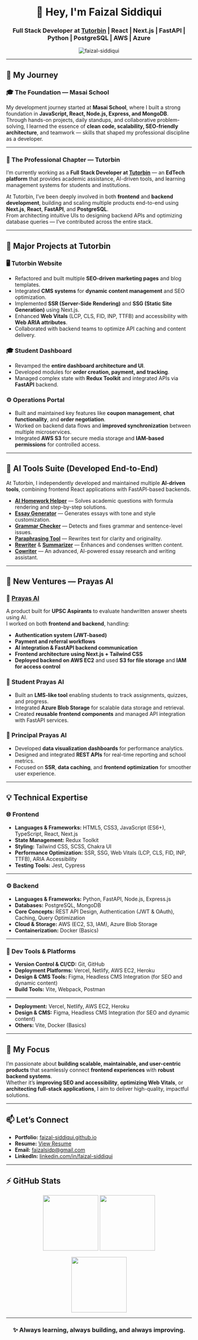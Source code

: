 <h1 align="center">👋 Hey, I'm Faizal Siddiqui</h1>
<h3 align="center">Full Stack Developer at <a href="https://tutorbin.com" target="_blank">Tutorbin</a> | React | Next.js | FastAPI | Python | PostgreSQL | AWS | Azure</h3>

<p align="center">
  <img src="https://komarev.com/ghpvc/?username=faizal-siddiqui&label=Profile%20Views&color=0e75b6&style=flat" alt="faizal-siddiqui" />
</p>

---

## 🚀 My Journey

### 🎓 The Foundation — Masai School  
My development journey started at **Masai School**, where I built a strong foundation in **JavaScript, React, Node.js, Express, and MongoDB**.  
Through hands-on projects, daily standups, and collaborative problem-solving, I learned the essence of **clean code, scalability, SEO-friendly architecture**, and teamwork — skills that shaped my professional discipline as a developer.

---

### 💼 The Professional Chapter — Tutorbin  
I’m currently working as a **Full Stack Developer at [Tutorbin](https://tutorbin.com)** — an **EdTech platform** that provides academic assistance, AI-driven tools, and learning management systems for students and institutions.

At Tutorbin, I’ve been deeply involved in both **frontend** and **backend development**, building and scaling multiple products end-to-end using **Next.js**, **React**, **FastAPI**, and **PostgreSQL**.  
From architecting intuitive UIs to designing backend APIs and optimizing database queries — I’ve contributed across the entire stack.

---

## 🧠 Major Projects at Tutorbin

### 🖥 Tutorbin Website
- Refactored and built multiple **SEO-driven marketing pages** and blog templates.  
- Integrated **CMS systems** for **dynamic content management** and SEO optimization.  
- Implemented **SSR (Server-Side Rendering)** and **SSG (Static Site Generation)** using Next.js.  
- Enhanced **Web Vitals** (LCP, CLS, FID, INP, TTFB) and accessibility with **Web ARIA attributes**.  
- Collaborated with backend teams to optimize API caching and content delivery.

### 🎓 Student Dashboard
- Revamped the **entire dashboard architecture and UI**.  
- Developed modules for **order creation, payment, and tracking**.  
- Managed complex state with **Redux Toolkit** and integrated APIs via **FastAPI** backend.

### ⚙️ Operations Portal
- Built and maintained key features like **coupon management**, **chat functionality**, and **order negotiation**.  
- Worked on backend data flows and **improved synchronization** between multiple microservices.  
- Integrated **AWS S3** for secure media storage and **IAM-based permissions** for controlled access.

---

## 🤖 AI Tools Suite (Developed End-to-End)
At Tutorbin, I independently developed and maintained multiple **AI-driven tools**, combining frontend React applications with FastAPI-based backends.

- [**AI Homework Helper**](https://tutorbin.com/ai-homework-helper) — Solves academic questions with formula rendering and step-by-step solutions.  
- [**Essay Generator**](https://tutorbin.com/essay-generator) — Generates essays with tone and style customization.  
- [**Grammar Checker**](https://tutorbin.com/grammar-checker) — Detects and fixes grammar and sentence-level issues.  
- [**Paraphrasing Tool**](https://tutorbin.com/paraphrasing-tool) — Rewrites text for clarity and originality.  
- [**Rewriter**](https://tutorbin.com/essay-rewriter) & [**Summarizer**](https://tutorbin.com/summarizer-tool) — Enhances and condenses written content.  
- [**Cowriter**](https://tutorbin.com/cowriter) — An advanced, AI-powered essay research and writing assistant.

---

## 🧩 New Ventures — Prayas AI

### 🔹 [Prayas AI](https://prayas.ai/)
A product built for **UPSC Aspirants** to evaluate handwritten answer sheets using AI.  
I worked on both **frontend and backend**, handling:
- **Authentication system (JWT-based)**  
- **Payment and referral workflows**  
- **AI integration & FastAPI backend communication**  
- **Frontend architecture using Next.js + Tailwind CSS**  
- **Deployed backend on AWS EC2** and used **S3 for file storage** and **IAM for access control**

### 🔹 Student Prayas AI
- Built an **LMS-like tool** enabling students to track assignments, quizzes, and progress.  
- Integrated **Azure Blob Storage** for scalable data storage and retrieval.  
- Created **reusable frontend components** and managed API integration with FastAPI services.

### 🔹 Principal Prayas AI
- Developed **data visualization dashboards** for performance analytics.  
- Designed and integrated **REST APIs** for real-time reporting and school metrics.  
- Focused on **SSR**, **data caching**, and **frontend optimization** for smoother user experience.

---

## 💡 Technical Expertise

### 🌐 Frontend
- **Languages & Frameworks:** HTML5, CSS3, JavaScript (ES6+), TypeScript, React, Next.js  
- **State Management:** Redux Toolkit  
- **Styling:** Tailwind CSS, SCSS, Chakra UI  
- **Performance Optimization:** SSR, SSG, Web Vitals (LCP, CLS, FID, INP, TTFB), ARIA Accessibility  
- **Testing Tools:** Jest, Cypress  

---

### ⚙️ Backend
- **Languages & Frameworks:** Python, FastAPI, Node.js, Express.js  
- **Databases:** PostgreSQL, MongoDB  
- **Core Concepts:** REST API Design, Authentication (JWT & OAuth), Caching, Query Optimization  
- **Cloud & Storage:** AWS (EC2, S3, IAM), Azure Blob Storage  
- **Containerization:** Docker (Basics)

---

### 🧠 Dev Tools & Platforms
- **Version Control & CI/CD:** Git, GitHub  
- **Deployment Platforms:** Vercel, Netlify, AWS EC2, Heroku  
- **Design & CMS Tools:** Figma, Headless CMS Integration (for SEO and dynamic content)  
- **Build Tools:** Vite, Webpack, Postman  

---

- **Deployment:** Vercel, Netlify, AWS EC2, Heroku  
- **Design & CMS:** Figma, Headless CMS Integration (for SEO and dynamic content)  
- **Others:** Vite, Docker (Basics)

---

## 🎯 My Focus
I’m passionate about **building scalable, maintainable, and user-centric products** that seamlessly connect **frontend experiences** with **robust backend systems**.  
Whether it’s **improving SEO and accessibility**, **optimizing Web Vitals**, or **architecting full-stack applications**, I aim to deliver high-quality, impactful solutions.

---

## 📫 Let’s Connect
- **Portfolio:** [faizal-siddiqui.github.io](https://faizal-siddiqui.github.io/)  
- **Resume:** [View Resume](https://drive.google.com/file/d/1sxm7xUJK1GSk50jkHoUtq5GSLF3qk70V/view?usp=sharing)  
- **Email:** faizalsidp@gmail.com  
- **LinkedIn:** [linkedin.com/in/faizal-siddiqui](https://www.linkedin.com/in/faizal-siddiqui)

---

## ⚡ GitHub Stats

<p align="center">
  <img src="https://github-readme-stats.vercel.app/api?username=faizal-siddiqui&theme=dark&show_icons=true&hide_border=true" height="150"/>
  <img src="https://github-readme-stats.vercel.app/api/top-langs/?username=faizal-siddiqui&layout=compact&theme=dark&hide_border=true" height="150"/>
</p>

<p align="center">
  <img src="https://github-readme-streak-stats.herokuapp.com/?user=faizal-siddiqui&theme=dark&hide_border=true" height="150"/>
</p>

---

<h3 align="center">✨ Always learning, always building, and always improving.</h3>
